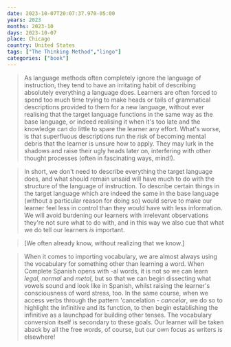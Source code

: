 ```yaml
---
date: 2023-10-07T20:07:37.970-05:00
years: 2023
months: 2023-10
days: 2023-10-07
place: Chicago
country: United States
tags: ["The Thinking Method","lingo"]
categories: ["book"]
---
```

> As language methods often completely ignore the language of instruction, they tend to have an irritating habit of describing absolutely everything a language does. Learners are often forced to spend too much time trying to make heads or tails of grammatical descriptions provided to them for a new language, without ever realising that the target language functions in the same way as the base language, or indeed realising it when it's too late and the knowledge can do little to spare the learner any effort. What's worse, is that superfluous descriptions run the risk of becoming mental debris that the learner is unsure how to apply. They may lurk in the shadows and raise their ugly heads later on, interfering with other thought processes (often in fascinating ways, mind!).

> In short, we don't need to describe everything the target language does, and what should remain unsaid will have much to do with the structure of the language of instruction. To describe certain things in the target language which are indeed the same in the base language (without a particular reason for doing so) would serve to make our learner feel less in control than they would have with less information. We will avoid burdening our learners with irrelevant observations they're not sure what to do with, and in this way we also cue that what we do tell our learners *is* important.

> [We often already know, without realizing that we know.]

> When it comes to importing vocabulary, we are almost always using the vocabulary for something other than learning a word. When Complete Spanish opens with -al words, it is not so we can learn *legal*, *normal* and *metal*, but so that we can begin dissecting what vowels sound and look like in Spanish, whilst raising the learner's consciousness of word stress, too. In the same course, when we access verbs through the pattern 'cancelation - *cancelar*, we do so to highlight the infinitive and its function, to then begin establishing the infinitive as a launchpad for building other tenses. The vocabulary conversion itself is secondary to these goals. Our learner will be taken aback by all the free words, of course, but our own focus as writers is elsewhere!
